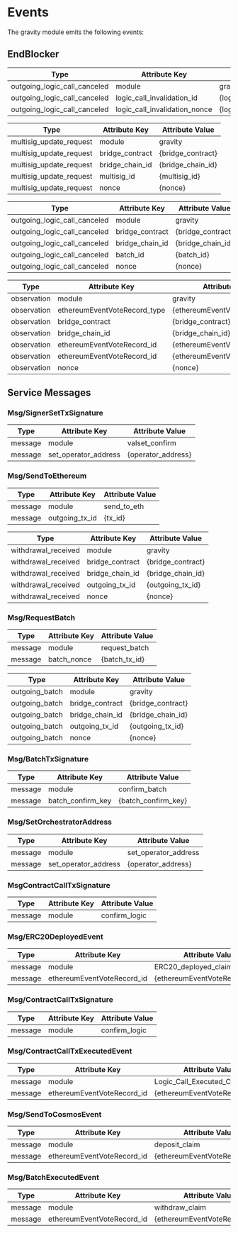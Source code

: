 <!--
order: 6
-->

# Events

The gravity module emits the following events:

## EndBlocker

| Type                         | Attribute Key                 | Attribute Value                 |
| ---------------------------- | ----------------------------- | ------------------------------- |
| outgoing_logic_call_canceled | module                        | gravity                         |
| outgoing_logic_call_canceled | logic_call_invalidation_id    | {logic_call_invalidation_id}    |
| outgoing_logic_call_canceled | logic_call_invalidation_nonce | {logic_call_invalidation_nonce} |

| Type                    | Attribute Key   | Attribute Value   |
| ----------------------- | --------------- | ----------------- |
| multisig_update_request | module          | gravity           |
| multisig_update_request | bridge_contract | {bridge_contract} |
| multisig_update_request | bridge_chain_id | {bridge_chain_id} |
| multisig_update_request | multisig_id     | {multisig_id}     |
| multisig_update_request | nonce           | {nonce}           |

| Type                         | Attribute Key   | Attribute Value   |
| ---------------------------- | --------------- | ----------------- |
| outgoing_logic_call_canceled | module          | gravity           |
| outgoing_logic_call_canceled | bridge_contract | {bridge_contract} |
| outgoing_logic_call_canceled | bridge_chain_id | {bridge_chain_id} |
| outgoing_logic_call_canceled | batch_id        | {batch_id}        |
| outgoing_logic_call_canceled | nonce           | {nonce}           |

| Type        | Attribute Key                | Attribute Value                |
| ----------- | ---------------------------- | ------------------------------ |
| observation | module                       | gravity                        |
| observation | ethereumEventVoteRecord_type | {ethereumEventVoteRecord_type} |
| observation | bridge_contract              | {bridge_contract}              |
| observation | bridge_chain_id              | {bridge_chain_id}              |
| observation | ethereumEventVoteRecord_id   | {ethereumEventVoteRecord_id}   |
| observation | ethereumEventVoteRecord_id   | {ethereumEventVoteRecord_id}   |
| observation | nonce                        | {nonce}                        |

## Service Messages

### Msg/SignerSetTxSignature

| Type    | Attribute Key        | Attribute Value    |
| ------- | -------------------- | ------------------ |
| message | module               | valset_confirm     |
| message | set_operator_address | {operator_address} |

### Msg/SendToEthereum

| Type    | Attribute Key  | Attribute Value |
| ------- | -------------- | --------------- |
| message | module         | send_to_eth     |
| message | outgoing_tx_id | {tx_id}         |

| Type                | Attribute Key   | Attribute Value   |
| ------------------- | --------------- | ----------------- |
| withdrawal_received | module          | gravity           |
| withdrawal_received | bridge_contract | {bridge_contract} |
| withdrawal_received | bridge_chain_id | {bridge_chain_id} |
| withdrawal_received | outgoing_tx_id  | {outgoing_tx_id}  |
| withdrawal_received | nonce           | {nonce}           |

### Msg/RequestBatch

| Type    | Attribute Key | Attribute Value |
| ------- | ------------- | --------------- |
| message | module        | request_batch   |
| message | batch_nonce   | {batch_tx_id}   |

| Type           | Attribute Key   | Attribute Value   |
| -------------- | --------------- | ----------------- |
| outgoing_batch | module          | gravity           |
| outgoing_batch | bridge_contract | {bridge_contract} |
| outgoing_batch | bridge_chain_id | {bridge_chain_id} |
| outgoing_batch | outgoing_tx_id  | {outgoing_tx_id}  |
| outgoing_batch | nonce           | {nonce}           |

### Msg/BatchTxSignature

| Type    | Attribute Key     | Attribute Value     |
| ------- | ----------------- | ------------------- |
| message | module            | confirm_batch       |
| message | batch_confirm_key | {batch_confirm_key} |

### Msg/SetOrchestratorAddress

| Type    | Attribute Key        | Attribute Value      |
| ------- | -------------------- | -------------------- |
| message | module               | set_operator_address |
| message | set_operator_address | {operator_address}   |

### MsgContractCallTxSignature

| Type    | Attribute Key | Attribute Value |
| ------- | ------------- | --------------- |
| message | module        | confirm_logic   |

### Msg/ERC20DeployedEvent

| Type    | Attribute Key              | Attribute Value               |
| ------- | -------------------------- | ----------------------------- |
| message | module                     | ERC20_deployed_claim          |
| message | ethereumEventVoteRecord_id | {ethereumEventVoteRecord_key} |

### Msg/ContractCallTxSignature

| Type    | Attribute Key | Attribute Value |
| ------- | ------------- | --------------- |
| message | module        | confirm_logic   |

### Msg/ContractCallTxExecutedEvent

| Type    | Attribute Key              | Attribute Value               |
| ------- | -------------------------- | ----------------------------- |
| message | module                     | Logic_Call_Executed_Claim     |
| message | ethereumEventVoteRecord_id | {ethereumEventVoteRecord_key} |

### Msg/SendToCosmosEvent

| Type    | Attribute Key              | Attribute Value               |
| ------- | -------------------------- | ----------------------------- |
| message | module                     | deposit_claim                 |
| message | ethereumEventVoteRecord_id | {ethereumEventVoteRecord_key} |

### Msg/BatchExecutedEvent

| Type    | Attribute Key              | Attribute Value               |
| ------- | -------------------------- | ----------------------------- |
| message | module                     | withdraw_claim                |
| message | ethereumEventVoteRecord_id | {ethereumEventVoteRecord_key} |
